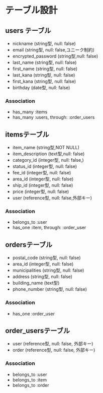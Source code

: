 # テーブル設計

## users テーブル

* nickname   (string型, null: false)
* email   (string型, null: false,ユニーク制約)
* encrypted_password  (string型,null: false)
* last_name   (string型, null: false)
* first_name   (string型, null: false)
* last_kana   (string型, null: false)
* first_kana   (string型, null: false)
* birthday   (date型, null: false)

### Association

- has_many :items
- has_many :users, through: :order_users


## itemsテーブル

* item_name   (string型,NOT NULL)
* item_description   (text型,null: false)
* category_id   (integer型, null: false,)
* status_id    (integer型, null: false)
* fee_id   (integer型, null: false)
* area_id   (integer型, null: false)
* ship_id   (integer型, null: false)
* price   (integer型, null: false)
* user   (reference型, null: false,外部キー)

### Association

- belongs_to :user
- has_one :item, through: :order_user


## ordersテーブル

* postal_code   (string型, null: false)
* area_id   (integer型, null: false)
* municipalities   (string型, null: false)
* address   (string型, null: false)
* building_name   (text型)
* phone_number   (string型, null: false)

### Association

- has_one :order_user

## order_usersテーブル
* user   (reference型, null: false, 外部キー)
* order   (reference型, null: false, 外部キー)

### Association

- belongs_to :user
- belongs_to :item
- belongs_to :order